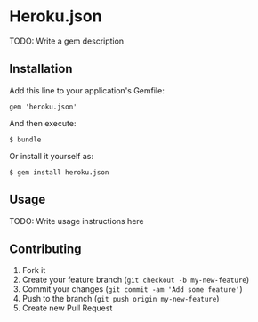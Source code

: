 # Heroku.json

TODO: Write a gem description

## Installation

Add this line to your application's Gemfile:

    gem 'heroku.json'

And then execute:

    $ bundle

Or install it yourself as:

    $ gem install heroku.json

## Usage

TODO: Write usage instructions here

## Contributing

1. Fork it
2. Create your feature branch (`git checkout -b my-new-feature`)
3. Commit your changes (`git commit -am 'Add some feature'`)
4. Push to the branch (`git push origin my-new-feature`)
5. Create new Pull Request
